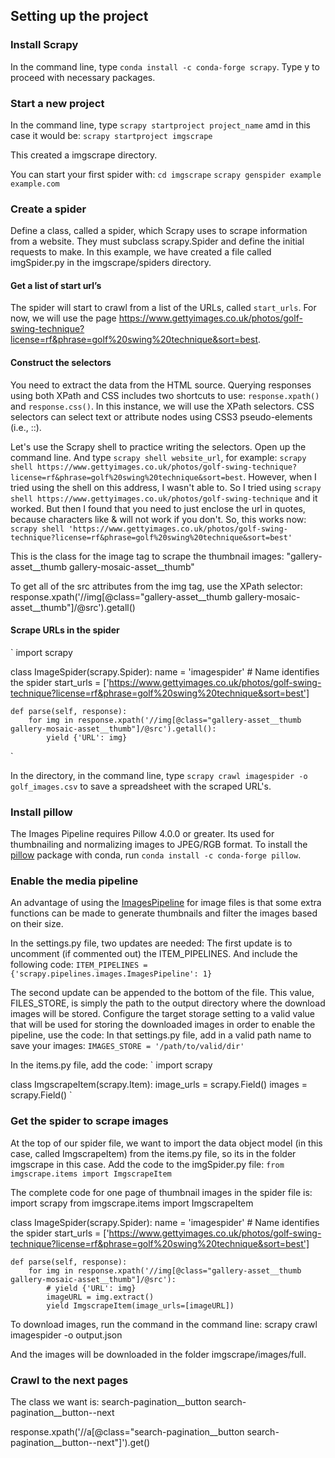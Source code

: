 ## Setting up the project
### Install Scrapy
In the command line, type `conda install -c conda-forge scrapy`. Type y to proceed with necessary packages.

### Start a new project
In the command line, type `scrapy startproject project_name` amd in this case it would be:
`scrapy startproject imgscrape`

This created a imgscrape directory.

You can start your first spider with:
    `cd imgscrape`
    `scrapy genspider example example.com`

### Create a spider
Define a class, called a spider, which Scrapy uses to scrape information from a website. They must subclass scrapy.Spider and define the initial requests to make. In this example, we have created a file called imgSpider.py in the imgscrape/spiders directory.

#### Get a list of start url’s
The spider will start to crawl from a list of the URLs, called `start_urls`. For now, we will use the page https://www.gettyimages.co.uk/photos/golf-swing-technique?license=rf&phrase=golf%20swing%20technique&sort=best.

#### Construct the selectors
You need to extract the data from the HTML source. Querying responses using both XPath and CSS includes two shortcuts to use: `response.xpath()` and `response.css()`. In this instance, we will use the XPath selectors. CSS selectors can select text or attribute nodes using CSS3 pseudo-elements (i.e., ::).

Let's use the Scrapy shell to practice writing the selectors. Open up the command line. And type `scrapy shell website_url`, for example:
`scrapy shell https://www.gettyimages.co.uk/photos/golf-swing-technique?license=rf&phrase=golf%20swing%20technique&sort=best`. However, when I tried using the shell on this address, I wasn't able to. So I tried using `scrapy shell https://www.gettyimages.co.uk/photos/golf-swing-technique` and it worked. But then I found that you need to just enclose the url in quotes, because characters like & will not work if you don't. So, this works now:
`scrapy shell 'https://www.gettyimages.co.uk/photos/golf-swing-technique?license=rf&phrase=golf%20swing%20technique&sort=best'`

This is the class for the image tag to scrape the thumbnail images:
"gallery-asset__thumb gallery-mosaic-asset__thumb"

To get all of the src attributes from the img tag, use the XPath selector: 
response.xpath('//img[@class="gallery-asset__thumb gallery-mosaic-asset__thumb"]/@src').getall()

#### Scrape URLs in the spider
`
import scrapy
  
class ImageSpider(scrapy.Spider):
    name = 'imagespider' # Name identifies the spider
    start_urls = ['https://www.gettyimages.co.uk/photos/golf-swing-technique?license=rf&phrase=golf%20swing%20technique&sort=best']

    def parse(self, response):
        for img in response.xpath('//img[@class="gallery-asset__thumb gallery-mosaic-asset__thumb"]/@src').getall():
            yield {'URL': img}
`

In the directory, in the command line, type `scrapy crawl imagespider -o golf_images.csv` to save a spreadsheet with the scraped URL's.

### Install pillow
The Images Pipeline requires Pillow 4.0.0 or greater. Its used for thumbnailing and normalizing images to JPEG/RGB format. To install the [pillow](https://anaconda.org/conda-forge/pillow) package with conda, run `conda install -c conda-forge pillow`.

### Enable the media pipeline
An advantage of using the [ImagesPipeline](https://docs.scrapy.org/en/latest/topics/media-pipeline.html#using-the-images-pipeline) for image files is that some extra functions can be made to generate thumbnails and filter the images based on their size. 

In the settings.py file, two updates are needed:
The first update is to uncomment (if commented out) the ITEM_PIPELINES. And include the following code:
`ITEM_PIPELINES = {'scrapy.pipelines.images.ImagesPipeline': 1}`

The second update can be appended to the bottom of the file. This value, FILES_STORE, is simply the path to the output directory where the download images will be stored. Configure the target storage setting to a valid value that will be used for storing the downloaded images in order to enable the pipeline, use the code:
In that settings.py file, add in a valid path name to save your images:
`IMAGES_STORE = '/path/to/valid/dir'`

In the items.py file, add the code:
`
import scrapy

class ImgscrapeItem(scrapy.Item):
    image_urls = scrapy.Field()
    images = scrapy.Field()
`

### Get the spider to scrape images
At the top of our spider file, we want to import the data object model (in this case, called ImgscrapeItem) from the items.py file, so its in the folder imgscrape in this case. Add the code to the imgSpider.py file: 
`from imgscrape.items import ImgscrapeItem`

The complete code for one page of thumbnail images in the spider file is:
import scrapy
from imgscrape.items import ImgscrapeItem

class ImageSpider(scrapy.Spider):
    name = 'imagespider' # Name identifies the spider
    start_urls = ['https://www.gettyimages.co.uk/photos/golf-swing-technique?license=rf&phrase=golf%20swing%20technique&sort=best']

    def parse(self, response):
        for img in response.xpath('//img[@class="gallery-asset__thumb gallery-mosaic-asset__thumb"]/@src'):
            # yield {'URL': img}
            imageURL = img.extract()
            yield ImgscrapeItem(image_urls=[imageURL])
    
To download images, run the command in the command line:
scrapy crawl imagespider -o output.json

And the images will be downloaded in the folder imgscrape/images/full.

### Crawl to the next pages
The class we want is:
search-pagination__button search-pagination__button--next

response.xpath('//a[@class="search-pagination__button search-pagination__button--next"]').get() 
